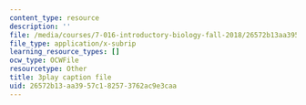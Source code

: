 ```yaml
---
content_type: resource
description: ''
file: /media/courses/7-016-introductory-biology-fall-2018/26572b13aa3957c182573762ac9e3caa_Chv8dlBVXpw.srt
file_type: application/x-subrip
learning_resource_types: []
ocw_type: OCWFile
resourcetype: Other
title: 3play caption file
uid: 26572b13-aa39-57c1-8257-3762ac9e3caa
---
```

